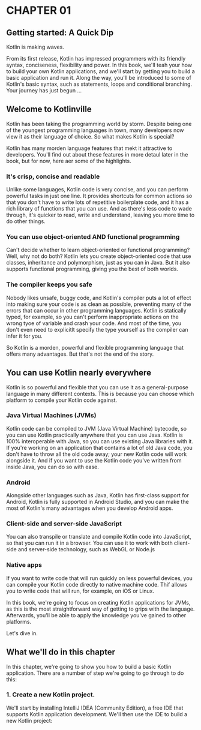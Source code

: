 # CHAPTER 01

## Getting started: A Quick Dip

Kotlin is making waves.

From its first release, Kotlin has impressed programmers with its friendly syntax, conciseness, flexibility and power. In this book, we'll teah your how to build your own Kotlin applications, and we'll start by getting you to build a basic application and run it. Along the way, you'll be introduced to some of Kotlin's basic syntax, such as statements, loops and conditional branching. Your journey has just begun ...

## Welcome to Kotlinville

Kotlin has been taking the programming world by storm. Despite being one of the youngest programming languages in town, many developers now view it as their language of choice. So what makes Kotlin is special?

Kotlin has many morden language features that mekt it attractive to developers. You'll find out about these features in more detaul later in the book, but for now, here aer some of the highlights.

### It's crisp, concise and readable

Unlike some languages, Kotlin code is very concise, and you can perform powerful tasks in just one line. It provides shortcuts for common actions so that you don't have to write lots of repetitive boilerplate code, and it has a rich library of functions that you can use. And as there's less code to wade through, it's quicker to read, write and understand, leaving you more time to do other things.

### You can use object-oriented AND functional programming

Can't decide whether to learn object-oriented or functional programming? Well, why not do both? Kotlin lets you create object-oriented code that use classes, inheritance and polymorphism, just as you can in Java. But it also supports functional programming, giving you the best of both worlds.

### The compiler keeps you safe

Nobody likes unsafe, buggy code, and Kotlin's compiler puts a lot of effect into making sure your code is as clean as possible, preventing many of the errors that can occur in other programming languages. Kotlin is statically typed, for example, so you can't perform inappropriate actions on the wrong tyoe of variable and crash your code. And most of the time, you don't even need to explicitlt specify the type yourself as the compiler can infer it for you.

So Kotlin is a morden, powerful and flexible programming language that offers many advantages. But that's not the end of the story.

## You can use Kotlin nearly everywhere

Kotlin is so powerful and flexible that you can use it as a general-purpose language in many different contexts. This is because you can choose which platform to compile your Kotlin code against.

### Java Virtual Machines (JVMs)

Kotlin code can be compiled to JVM (Java Virtual Machine) bytecode, so you can use Kotlin practically anywhere that you can use Java. Kotlin is 100% interoperable with Java, so you can use existing Java libraries with it. If you're working on an application that contains a lot of old Java code, you don't have to throw all the old code away; your new Kotlin code will work alongside it. And if you want to use the Kotlin code you've written from inside Java, you can do so with ease.

### Android

Alongside other languages such as Java, Kotlin has first-class support for Android, Kotlin is fully supported in Android Studio, and you can make the most of Kotlin's many advantages when you develop Android apps.

### Client-side and server-side JavaScript

You can also transpile or translate and compile Kotlin code into JavaScript, so that you can run it in a browser. You can use it to work with both client-side and server-side technology, such as WebGL or Node.js

### Native apps

If you want to write code that will run quickly on less powerful devices, you can compile your Kotlin code directly to native machine code. Thif allows you to write code that will run, for example, on iOS or Linux.

In this book, we're going to focus on creating Kotlin applications for JVMs, as this is the most straightforward way of getting to grips with the language. Afterwards, you'll be able to apply the knowledge you've gained to other platforms.

Let's dive in.

## What we'll do in this chapter

In this chapter, we're going to show you how to build a basic Kotlin application. There are a number of step we're going to go through to do this:

### 1. Create a new Kotlin project.

We'll start by installing IntelliJ IDEA (Community Edition), a free IDE that supports Kotlin application development. We'll then use the IDE to build a new Kotlin project: